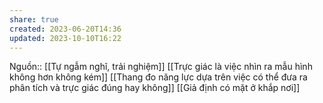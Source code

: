 ```yaml
---
share: true
created: 2023-06-20T14:36
updated: 2023-10-10T16:22
---
```

Nguồn:: [[Tự ngẫm nghĩ, trải nghiệm]]
[[Trực giác là việc nhìn ra mẫu hình không hơn không kém]]
[[Thang đo năng lực dựa trên việc có thể đưa ra phân tích và trực giác đúng hay không]]
[[Giả định có mặt ở khắp nơi]]
